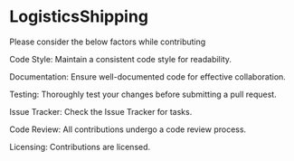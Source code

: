 # LogisticsShipping

Please consider the below factors while contributing

Code Style:
Maintain a consistent code style for readability.

Documentation:
Ensure well-documented code for effective collaboration.

Testing:
Thoroughly test your changes before submitting a pull request.

Issue Tracker:
Check the Issue Tracker for tasks.

Code Review:
All contributions undergo a code review process.

Licensing:
Contributions are licensed.
